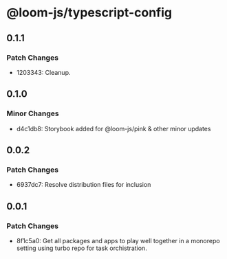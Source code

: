 # @loom-js/typescript-config

## 0.1.1

### Patch Changes

-   1203343: Cleanup.

## 0.1.0

### Minor Changes

-   d4c1db8: Storybook added for @loom-js/pink & other minor updates

## 0.0.2

### Patch Changes

-   6937dc7: Resolve distribution files for inclusion

## 0.0.1

### Patch Changes

-   8f1c5a0: Get all packages and apps to play well together in a monorepo setting using turbo repo for task orchistration.
